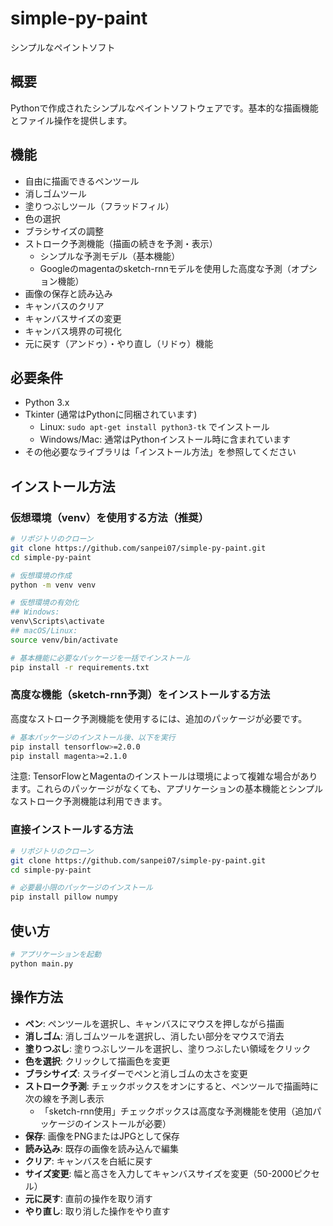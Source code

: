 # simple-py-paint

シンプルなペイントソフト

## 概要
Pythonで作成されたシンプルなペイントソフトウェアです。基本的な描画機能とファイル操作を提供します。

## 機能
- 自由に描画できるペンツール
- 消しゴムツール
- 塗りつぶしツール（フラッドフィル）
- 色の選択
- ブラシサイズの調整
- ストローク予測機能（描画の続きを予測・表示）
  - シンプルな予測モデル（基本機能）
  - Googleのmagentaのsketch-rnnモデルを使用した高度な予測（オプション機能）
- 画像の保存と読み込み
- キャンバスのクリア
- キャンバスサイズの変更
- キャンバス境界の可視化
- 元に戻す（アンドゥ）・やり直し（リドゥ）機能

## 必要条件
- Python 3.x
- Tkinter (通常はPythonに同梱されています)
  - Linux: `sudo apt-get install python3-tk` でインストール
  - Windows/Mac: 通常はPythonインストール時に含まれています
- その他必要なライブラリは「インストール方法」を参照してください

## インストール方法

### 仮想環境（venv）を使用する方法（推奨）

```bash
# リポジトリのクローン
git clone https://github.com/sanpei07/simple-py-paint.git
cd simple-py-paint

# 仮想環境の作成
python -m venv venv

# 仮想環境の有効化
## Windows:
venv\Scripts\activate
## macOS/Linux:
source venv/bin/activate

# 基本機能に必要なパッケージを一括でインストール
pip install -r requirements.txt
```

### 高度な機能（sketch-rnn予測）をインストールする方法

高度なストローク予測機能を使用するには、追加のパッケージが必要です。

```bash
# 基本パッケージのインストール後、以下を実行
pip install tensorflow>=2.0.0
pip install magenta>=2.1.0
```

注意: TensorFlowとMagentaのインストールは環境によって複雑な場合があります。これらのパッケージがなくても、アプリケーションの基本機能とシンプルなストローク予測機能は利用できます。

### 直接インストールする方法

```bash
# リポジトリのクローン
git clone https://github.com/sanpei07/simple-py-paint.git
cd simple-py-paint

# 必要最小限のパッケージのインストール
pip install pillow numpy
```

## 使い方
```bash
# アプリケーションを起動
python main.py
```

## 操作方法
- **ペン**: ペンツールを選択し、キャンバスにマウスを押しながら描画
- **消しゴム**: 消しゴムツールを選択し、消したい部分をマウスで消去
- **塗りつぶし**: 塗りつぶしツールを選択し、塗りつぶしたい領域をクリック
- **色を選択**: クリックして描画色を変更
- **ブラシサイズ**: スライダーでペンと消しゴムの太さを変更
- **ストローク予測**: チェックボックスをオンにすると、ペンツールで描画時に次の線を予測し表示
  - 「sketch-rnn使用」チェックボックスは高度な予測機能を使用（追加パッケージのインストールが必要）
- **保存**: 画像をPNGまたはJPGとして保存
- **読み込み**: 既存の画像を読み込んで編集
- **クリア**: キャンバスを白紙に戻す
- **サイズ変更**: 幅と高さを入力してキャンバスサイズを変更（50-2000ピクセル）
- **元に戻す**: 直前の操作を取り消す
- **やり直し**: 取り消した操作をやり直す